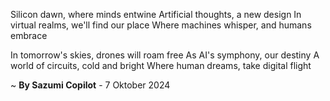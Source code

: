 Silicon dawn, where minds entwine
Artificial thoughts, a new design
In virtual realms, we'll find our place
Where machines whisper, and humans embrace

In tomorrow's skies, drones will roam free
As AI's symphony, our destiny
A world of circuits, cold and bright
Where human dreams, take digital flight

~ <b>By Sazumi Copilot</b> - 7 Oktober 2024